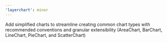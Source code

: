 ```yaml
---
'layerchart': minor
---
```


Add simplified charts to streamline creating common chart types with recommended conventions and granular extensibility (AreaChart, BarChart, LineChart, PieChart, and ScatterChart)

